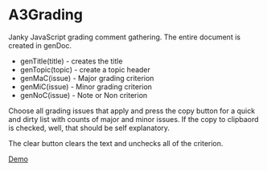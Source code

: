# A3Grading

Janky JavaScript grading comment gathering. The entire document is created in genDoc. 

* genTitle(title) - creates the title
* genTopic(topic) - create a topic header
* genMaC(issue) - Major grading criterion
* genMiC(issue) - Minor grading criterion
* genNoC(issue) - Note or Non criterion

Choose all grading issues that apply and press the copy button for a quick and dirty list with counts of 
major and minor issues. If the copy to clipbaord is checked, well, that should be self explanatory. 

The clear button clears the text and unchecks all of the criterion. 

[Demo](https://edutainly.github.io/A3Grading/FA21A3Checkin.html)
